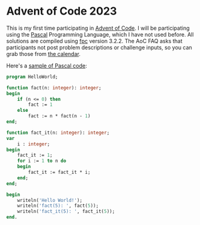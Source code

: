 # Advent of Code 2023

This is my first time participating in [Advent of Code](https://adventofcode.com/).
I will be participating using the [Pascal](https://en.wikipedia.org/wiki/Pascal_(programming_language)) Programming Language, which I have not used before. 
All solutions are compiled using [fpc](https://www.freepascal.org/) version 3.2.2.
The AoC FAQ asks that participants not post problem descriptions or challenge inputs, so you can grab those from [the calendar](https://adventofcode.com/2023).

Here's a [sample of Pascal code](helloworld.pas):

```pascal
program HelloWorld;

function fact(n: integer): integer;
begin
	if (n <= 0) then
		fact := 1
	else
		fact := n * fact(n - 1)
end;

function fact_it(n: integer): integer;
var
	i : integer;
begin
	fact_it := 1;
	for i := 1 to n do
	begin
		fact_it := fact_it * i;
	end;
end;

begin
	writeln('Hello World!');
	writeln('fact(5): ', fact(5));
	writeln('fact_it(5): ', fact_it(5));
end.

```
